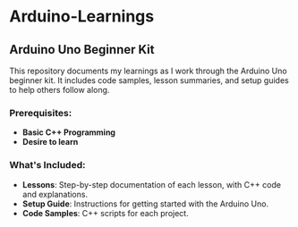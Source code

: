 # Arduino-Learnings

## Arduino Uno Beginner Kit

This repository documents my learnings as I work through the Arduino Uno beginner kit. It includes code samples, lesson summaries, and setup guides to help others follow along.

### Prerequisites:
- **Basic C++ Programming**
- **Desire to learn**

### What's Included:
- **Lessons**: Step-by-step documentation of each lesson, with C++ code and explanations.
- **Setup Guide**: Instructions for getting started with the Arduino Uno.
- **Code Samples**: C++ scripts for each project.
